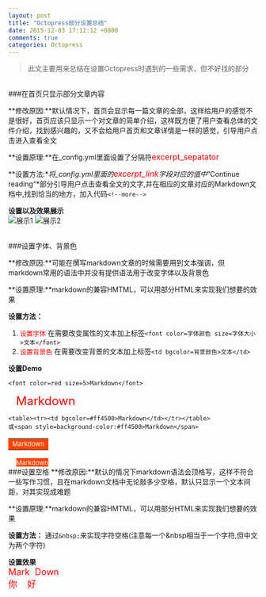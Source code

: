 ```yaml
---
layout: post
title: "Octopress部分设置总结"
date: 2015-12-03 17:12:12 +0800
comments: true
categories: Octopress
---
```

 > 此文主要用来总结在设置Octopress时遇到的一些需求，但不好找的部分
 
<!--more-->
</br> 
###在首页只显示部分文章内容

**修改原因:**默认情况下，首页会显示每一篇文章的全部，这样给用户的感觉不是很好，首页应该只显示一个对文章的简单介绍，这样既方便了用户查看总体的文件介绍，找到感兴趣的，又不会给用户首页和文章详情是一样的感觉，引导用户点击进入查看全文

**设置原理:**在_config.yml里面设置了分隔符<font color=red size=3>excerpt_sepatator</font>

**设置方法:**将_config.yml里面的<font color=red size=3>excerpt_link</font>字段对应的值中*”Continue reading“*部分引导用户点击查看全文的文字,并在相应的文章对应的Markdown文档中,找到恰当的地方，加入代码`<!--more-->`

**设置以及效果展示**    
![展示1](http://7xopon.com1.z0.glb.clouddn.com/2015120302.png)
![展示2](http://7xopon.com1.z0.glb.clouddn.com/2015120301.png)

</br>
###设置字体、背景色

**修改原因:**可能在撰写markdown文章的时候需要用到文本强调，但markdown常用的语法中并没有提供语法用于改变字体以及背景色 

**设置原理:**markdown的兼容HMTML，可以用部分HTML来实现我们想要的效果

**设置方法：**   

1. <font color=red size=2>设置字体</font> 在需要改变属性的文本加上标签`<font color=字体颜色 size=字体大小>文本</font>`  
2. <font color=red size=2>设置背景色</font> 在需要改变背景的文本加上标签`<td bgcolor=背景颜色>文本</td>`

**设置Demo**  

	<font color=red size=5>Markdown</font>

&nbsp;&nbsp;&nbsp;&nbsp;<font color=red size=5>Markdown</font>

	<table><tr><td bgcolor=#ff4500>Markdown</td></tr></table>
	或<span style=background-color:#ff4500>Markdown</span>	
<table><tr><td bgcolor=#ff4500><font color=white size=2>Markdown</font></td></tr></table>
&nbsp;&nbsp;&nbsp;&nbsp;<span style=background-color:#ff4500><font color=white size=2>Markdown</font></span>

</br>
###设置空格
**修改原因:**默认的情况下markdown语法会顶格写，这样不符合一些写作习惯，且在markdown文档中无论敲多少空格，默认只显示一个文本间距，对其实现成难题

**设置原理:**markdown的兼容HMTML，可以用部分HTML来实现我们想要的效果

**设置方法：** 通过`&nbsp;`来实现字符空格(注意每一个&nbsp相当于一个字符,但中文为两个字符)

**设置效果**  
<font color=red size=4>Mark&nbsp;&nbsp;Down</font>  
<font color=red size=4>你&nbsp;&nbsp;&nbsp;&nbsp;好</font>